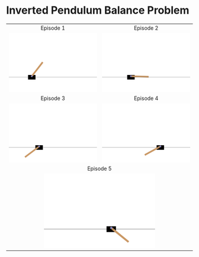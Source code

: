 # Inverted Pendulum Balance Problem

<table>
  <tr>
    <td align="center">Episode 1</td>
    <td align="center">Episode 2</td>
  </tr>
  <tr>
    <td><img src="./Custom%20Version/cartpole_episode_1.gif" width="300" loop></td>
    <td><img src="./Custom%20Version/cartpole_episode_2.gif" width="300" loop></td>
  </tr>
  <tr>
    <td align="center">Episode 3</td>
    <td align="center">Episode 4</td>
  </tr>
  <tr>
    <td><img src="./Custom%20Version/cartpole_episode_3.gif" width="300" loop></td>
    <td><img src="./Custom%20Version/cartpole_episode_4.gif" width="300" loop></td>
  </tr>
  <tr>
    <td colspan="2" align="center">Episode 5</td>
  </tr>
  <tr>
    <td colspan="2" align="center"><img src="./Custom%20Version/cartpole_episode_5.gif" width="300" loop></td>
  </tr>
</table>
